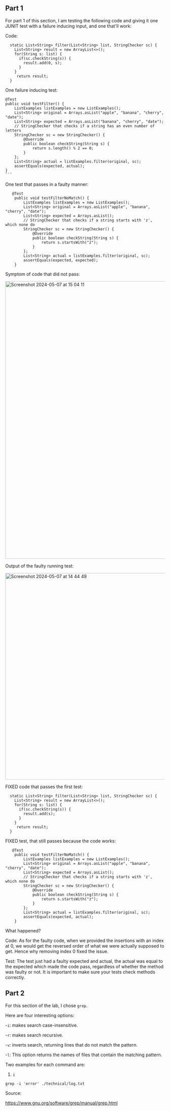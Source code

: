 ## Part 1 

For part 1 of this section, I am testing the following code and giving it one JUNIT test with a failure inducing input, and one that'll work:

Code: 

```
  static List<String> filter(List<String> list, StringChecker sc) {
    List<String> result = new ArrayList<>();
    for(String s: list) {
      if(sc.checkString(s)) {
        result.add(0, s);
      }
    }
     return result;
  }
  ```

  One failure inducing test: 


    @Test
    public void testFilter() {
        ListExamples listExamples = new ListExamples();
        List<String> original = Arrays.asList("apple", "banana", "cherry", "date");
        List<String> expected = Arrays.asList("banana", "cherry", "date");
        // StringChecker that checks if a string has an even number of letters
        StringChecker sc = new StringChecker() {
            @Override
            public boolean checkString(String s) {
                return s.length() % 2 == 0;
            }
        };
        List<String> actual = listExamples.filter(original, sc);
        assertEquals(expected, actual);
    }
    ```


One test that passes in a faulty manner:


```
   @Test
    public void testFilterNoMatch() {
        ListExamples listExamples = new ListExamples();
        List<String> original = Arrays.asList("apple", "banana", "cherry", "date");
        List<String> expected = Arrays.asList();
        // StringChecker that checks if a string starts with 'z', which none do
        StringChecker sc = new StringChecker() {
            @Override
            public boolean checkString(String s) {
                return s.startsWith("z");
            }
        };
        List<String> actual = listExamples.filter(original, sc);
        assertEquals(expected, expected);
    }
```

Symptom of code that did not pass: 

<img width="875" alt="Screenshot 2024-05-07 at 15 04 11" src="https://github.com/glowone/cse15l-lab-reports/assets/146388424/846342a9-a55a-4833-864f-9ba384720397">


Output of the faulty running test: 

<img width="651" alt="Screenshot 2024-05-07 at 14 44 49" src="https://github.com/glowone/cse15l-lab-reports/assets/146388424/a3251d32-5575-4ac1-b85b-67fc61748f79">


FIXED code that passes the first test: 

```
  static List<String> filter(List<String> list, StringChecker sc) {
    List<String> result = new ArrayList<>();
    for(String s: list) {
      if(sc.checkString(s)) {
        result.add(s);
      }
    }
     return result;
  }
  ```

FIXED test, that still passes because the code works: 

```
   @Test
    public void testFilterNoMatch() {
        ListExamples listExamples = new ListExamples();
        List<String> original = Arrays.asList("apple", "banana", "cherry", "date");
        List<String> expected = Arrays.asList();
        // StringChecker that checks if a string starts with 'z', which none do
        StringChecker sc = new StringChecker() {
            @Override
            public boolean checkString(String s) {
                return s.startsWith("z");
            }
        };
        List<String> actual = listExamples.filter(original, sc);
        assertEquals(expected, actual);
    }
```

What happened? 

Code: 
As for the faulty code, when we provided the insertions with an index at 0, we would get the reversed order of what we were actually supposed to get. Hence why removing index 0 fixed the issue. 


Test: 
The test just had a faulty expected and actual, the actual was equal to the expected which made the code pass, regardless of whether the method was faulty or not. It is important to make sure your tests check methods correctly. 


## Part 2 

For this section of the lab, I chose `grep`. 

Here are four interesting options:

-`i`: makes search case-insensitive.

-`r`: makes search recursive.

-`v`: inverts search, returning lines that do not match the pattern.

-`l`: This option returns the names of files that contain the matching pattern.

Two examples for each command are: 

1. `i`

`grep -i 'error' ./technical/log.txt`



Source: 

https://www.gnu.org/software/grep/manual/grep.html

